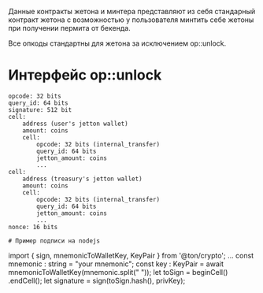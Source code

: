 Данные контракты жетона и минтера представляют из себя стандарный контракт жетона с возможностью у пользователя минтить себе жетоны при получении пермита от бекенда.

Все опкоды стандартны для жетона за исключением op::unlock.

# Интерфейс op::unlock
```
opcode: 32 bits
query_id: 64 bits
signature: 512 bit
cell:
    address (user's jetton wallet)
    amount: coins
    cell:
        opcode: 32 bits (internal_transfer)
        query_id: 64 bits
        jetton_amount: coins
        ...
cell:
    address (treasury's jetton wallet)
    amount: coins
    cell:
        opcode: 32 bits (internal_transfer)
        query_id: 64 bits
        jetton_amount: coins
        ...
nonce: 16 bits

# Пример подписи на nodejs
```
import { sign, mnemonicToWalletKey, KeyPair } from '@ton/crypto';
...
const mnemonic : string = "your mnemonic";
const key : KeyPair = await mnemonicToWalletKey(mnemonic.split(" "));
let toSign = beginCell()
    .endCell();
let signature = sign(toSign.hash(), privKey);
```